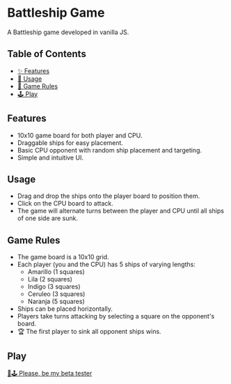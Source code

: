 # Battleship Game

A Battleship game developed in vanilla JS.

## Table of Contents

- [✨ Features](#features)
- [💅 Usage](#usage)
- [📌 Game Rules](#game-rules)
- [🕹️ Play](#play)

## Features

- 10x10 game board for both player and CPU.
- Draggable ships for easy placement.
- Basic CPU opponent with random ship placement and targeting.
- Simple and intuitive UI.

## Usage

- Drag and drop the ships onto the player board to position them.
- Click on the CPU board to attack.
- The game will alternate turns between the player and CPU until all ships of one side are sunk.

## Game Rules

- The game board is a 10x10 grid.
- Each player (you and the CPU) has 5 ships of varying lengths:
  - Amarillo (1 squares)
  - Lila (2 squares)
  - Indigo (3 squares)
  - Ceruleo (3 squares)
  - Naranja (5 squares)
- Ships can be placed horizontally.
- Players take turns attacking by selecting a square on the opponent's board.
- 🏆 The first player to sink all opponent ships wins.

## Play
[🔗🕹️ Please, be my beta tester](https://gabasaura.github.io/js-battleship/)
